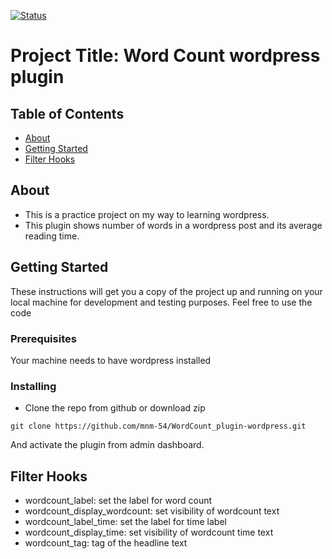 [![Status](https://img.shields.io/badge/status-active-success.svg)]()

# Project Title: Word Count wordpress plugin

## Table of Contents

- [About](#about)
- [Getting Started](#getting_started)
- [Filter Hooks](#fhooks)

## About <a name = "about"></a>

- This is a practice project on my way to learning wordpress.
- This plugin shows number of words in a wordpress post and its average reading time.

## Getting Started <a name = "getting_started"></a>

These instructions will get you a copy of the project up and running on your local machine for development and testing purposes. Feel free to use the code

### Prerequisites

Your machine needs to have wordpress installed

### Installing

- Clone the repo from github or download zip

```
git clone https://github.com/mnm-54/WordCount_plugin-wordpress.git
```

And activate the plugin from admin dashboard.

## Filter Hooks <a name = "fhooks"></a>

- wordcount_label: set the label for word count
- wordcount_display_wordcount: set visibility of wordcount text
- wordcount_label_time: set the label for time label
- wordcount_display_time: set visibility of wordcount time text
- wordcount_tag: tag of the headline text
